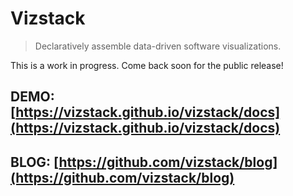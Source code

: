 # Vizstack
> Declaratively assemble data-driven software visualizations.

This is a work in progress. Come back soon for the public release!
 
## DEMO: [https://vizstack.github.io/vizstack/docs](https://vizstack.github.io/vizstack/docs)
## BLOG: [https://github.com/vizstack/blog](https://github.com/vizstack/blog)
